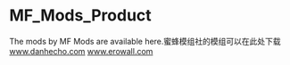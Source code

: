 # MF_Mods_Product
The mods by MF Mods are available here.蜜蜂模组社的模组可以在此处下载
www.danhecho.com
www.erowall.com
